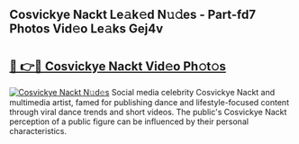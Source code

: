 ## Cosvickye Nackt Le𝚊k𝚎d N𝚞𝚍es - Part-fd7 Photos Vid𝚎o Le𝚊ks Gej4v

# <h2><a href="http://fb16c0w.evod.top/?m=Cosvickye+Nackt">🔗 👉🔴 Cosvickye Nackt Vid𝚎o Ph𝚘t𝚘s</a></h2>

[![Cosvickye Nackt N𝚞d𝚎s](https://i.imgur.com/8V9OHl7.gif)](http://fb16c0w.evod.top/?m=Cosvickye+Nackt)
Social media celebrity Cosvickye Nackt and multimedia artist, famed for publishing dance and lifestyle-focused content through viral dance trends and short videos. The public's Cosvickye Nackt perception of a public figure can be influenced by their personal characteristics. 
